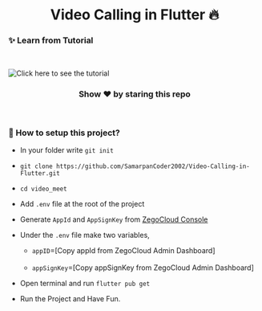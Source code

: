 <center><h1>Video Calling in Flutter 🔥</h1></center>

### ✨ <b>Learn from Tutorial</b>
<br/>

![Click here to see the tutorial](https://i.ytimg.com/vi/5mxaNizy35k/maxresdefault.jpg)





<b><h3><center>Show ❤ by staring this repo</center></h3></b>

<br/>

### <b> 🙌 How to setup this project?</b>

- In your folder write `git init`
- `git clone https://github.com/SamarpanCoder2002/Video-Calling-in-Flutter.git`
- `cd video_meet`
- Add `.env` file at the root of the project
- Generate `AppId` and `AppSignKey` from [ZegoCloud Console](https://www.zegocloud.com/uikits?utm_source=youtube&utm_medium=influencer&utm_campaign=2301-samarpan-yt-ljp)
- Under the `.env` file make two variables,<br/>

    - `appID`=[Copy appId from ZegoCloud Admin Dashboard]
    <br/>

    - `appSignKey`=[Copy appSignKey from ZegoCloud Admin Dashboard]
- Open terminal and run `flutter pub get`
- Run the Project and Have Fun.



